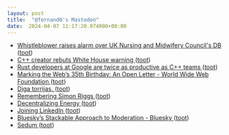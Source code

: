 ```yaml
---
layout: post
title:  "@fernand0's Mastodon"
date:  2024-04-07 11:17:20.974000+00:00
---
```

*  [Whistleblower raises alarm over UK Nursing and Midwifery Council's DB ](https://www.theregister.com/2024/03/22/nmc_database_whistleblower) ([toot](https://mastodon.social/@fernand0/112229655574678225))
*  [C++ creator rebuts White House warning ](https://www.infoworld.com/article/3714401/c-plus-plus-creator-rebuts-white-house-warning.htm) ([toot](https://mastodon.social/@fernand0/112229364623697451))
*  [Rust developers at Google are twice as productive as C++ teams ](https://www.theregister.com/2024/03/31/rust_google_c) ([toot](https://mastodon.social/@fernand0/112229137248718238))
*  [Marking the Web’s 35th Birthday: An Open Letter - World Wide Web Foundation ](https://webfoundation.org/2024/03/marking-the-webs-35th-birthday-an-open-letter) ([toot](https://mastodon.social/@fernand0/112228982188868827))
*  [Diga torrijas. ](https://avecesunafoto.wordpress.com/2024/04/06/diga-torrijas) ([toot](https://mastodon.social/@fernand0/112227294089607628))
*  [Remembering Simon Riggs ](https://www.postgresql.org/about/news/remembering-simon-riggs-2830) ([toot](https://mastodon.social/@fernand0/112227258132909568))
*  [Decentralizing Energy ](https://www.windley.com/archives/2024/03/decentralizing_energy.shtm) ([toot](https://mastodon.social/@fernand0/112225500559773868))
*  [Joining LinkedIn ](https://martinfowler.com/articles/2024-joining-linkedin.htm) ([toot](https://mastodon.social/@fernand0/112225123504581824))
*  [Bluesky’s Stackable Approach to Moderation - Bluesky ](https://bsky.social/about/blog/03-12-2024-stackable-moderatio) ([toot](https://mastodon.social/@fernand0/112224946824465080))
*  [Sedum ](https://www.flickr.com/photos/fernand0/53623759147) ([toot](https://mastodon.social/@fernand0/112224897165466519))
